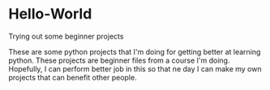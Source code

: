 # Hello-World
Trying out some beginner projects

These are some python projects that I'm doing for getting better at learning python. These projects are beginner files from a course I'm doing. Hopefully, I can perform better job in this so that ne day I can make my own projects that can benefit other people.

